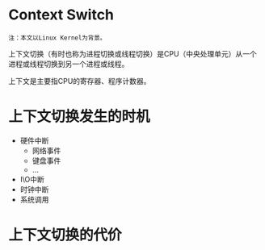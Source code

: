 # Context Switch

`注：本文以Linux Kernel为背景。`

上下文切换（有时也称为进程切换或线程切换）是CPU（中央处理单元）从一个进程或线程切换到另一个进程或线程。

上下文是主要指CPU的寄存器、程序计数器。

# 上下文切换发生的时机

* 硬件中断
	* 网络事件
	* 键盘事件
	* ...
* I\O中断
* 时钟中断
* 系统调用

# 上下文切换的代价